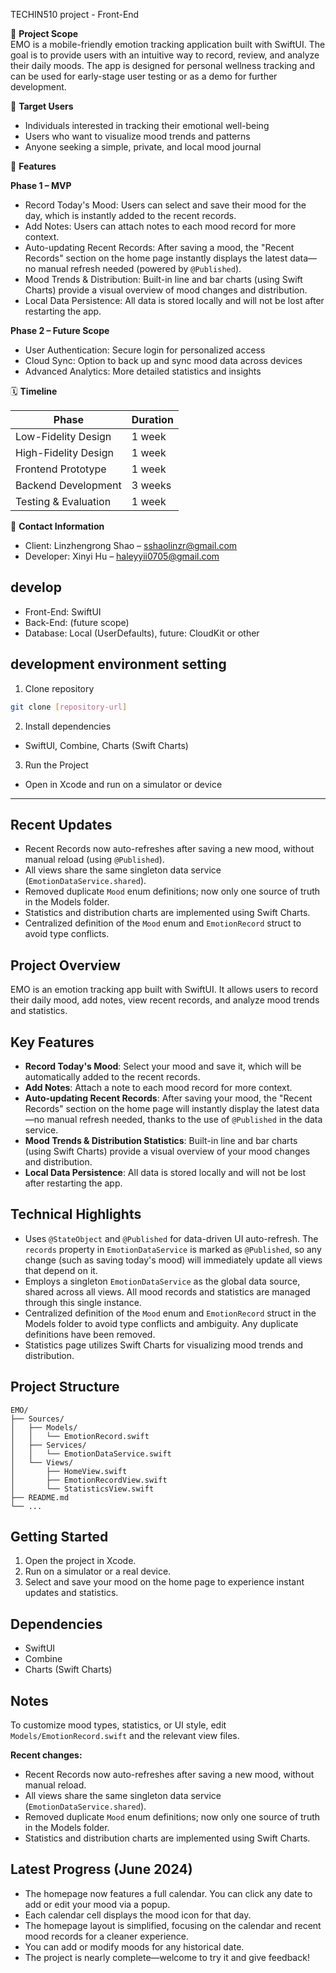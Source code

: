 TECHIN510 project - Front-End

🧩 **Project Scope**  
EMO is a mobile-friendly emotion tracking application built with SwiftUI. The goal is to provide users with an intuitive way to record, review, and analyze their daily moods. The app is designed for personal wellness tracking and can be used for early-stage user testing or as a demo for further development.

🎯 **Target Users**  
- Individuals interested in tracking their emotional well-being
- Users who want to visualize mood trends and patterns
- Anyone seeking a simple, private, and local mood journal

🚀 **Features**

**Phase 1 – MVP**  
- Record Today's Mood: Users can select and save their mood for the day, which is instantly added to the recent records.
- Add Notes: Users can attach notes to each mood record for more context.
- Auto-updating Recent Records: After saving a mood, the "Recent Records" section on the home page instantly displays the latest data—no manual refresh needed (powered by `@Published`).
- Mood Trends & Distribution: Built-in line and bar charts (using Swift Charts) provide a visual overview of mood changes and distribution.
- Local Data Persistence: All data is stored locally and will not be lost after restarting the app.

**Phase 2 – Future Scope**  
- User Authentication: Secure login for personalized access
- Cloud Sync: Option to back up and sync mood data across devices
- Advanced Analytics: More detailed statistics and insights

🗓️ **Timeline**

| Phase                  | Duration |
|------------------------|----------|
| Low-Fidelity Design    | 1 week   |
| High-Fidelity Design   | 1 week   |
| Frontend Prototype     | 1 week   |
| Backend Development    | 3 weeks  |
| Testing & Evaluation   | 1 week   |

👥 **Contact Information**  
- Client: Linzhengrong Shao – sshaolinzr@gmail.com
- Developer: Xinyi Hu – haleyyii0705@gmail.com

## develop
- Front-End: SwiftUI
- Back-End: (future scope)
- Database: Local (UserDefaults), future: CloudKit or other

## development environment setting
1. Clone repository
```bash
git clone [repository-url]
```
2. Install dependencies
- SwiftUI, Combine, Charts (Swift Charts)

3. Run the Project
- Open in Xcode and run on a simulator or device

---

## Recent Updates
- Recent Records now auto-refreshes after saving a new mood, without manual reload (using `@Published`).
- All views share the same singleton data service (`EmotionDataService.shared`).
- Removed duplicate `Mood` enum definitions; now only one source of truth in the Models folder.
- Statistics and distribution charts are implemented using Swift Charts.
- Centralized definition of the `Mood` enum and `EmotionRecord` struct to avoid type conflicts.

## Project Overview
EMO is an emotion tracking app built with SwiftUI. It allows users to record their daily mood, add notes, view recent records, and analyze mood trends and statistics.

## Key Features
- **Record Today's Mood**: Select your mood and save it, which will be automatically added to the recent records.
- **Add Notes**: Attach a note to each mood record for more context.
- **Auto-updating Recent Records**: After saving your mood, the "Recent Records" section on the home page will instantly display the latest data—no manual refresh needed, thanks to the use of `@Published` in the data service.
- **Mood Trends & Distribution Statistics**: Built-in line and bar charts (using Swift Charts) provide a visual overview of your mood changes and distribution.
- **Local Data Persistence**: All data is stored locally and will not be lost after restarting the app.

## Technical Highlights
- Uses `@StateObject` and `@Published` for data-driven UI auto-refresh. The `records` property in `EmotionDataService` is marked as `@Published`, so any change (such as saving today's mood) will immediately update all views that depend on it.
- Employs a singleton `EmotionDataService` as the global data source, shared across all views. All mood records and statistics are managed through this single instance.
- Centralized definition of the `Mood` enum and `EmotionRecord` struct in the Models folder to avoid type conflicts and ambiguity. Any duplicate definitions have been removed.
- Statistics page utilizes Swift Charts for visualizing mood trends and distribution.

## Project Structure
```
EMO/
├── Sources/
│   ├── Models/
│   │   └── EmotionRecord.swift
│   ├── Services/
│   │   └── EmotionDataService.swift
│   └── Views/
│       ├── HomeView.swift
│       ├── EmotionRecordView.swift
│       └── StatisticsView.swift
├── README.md
└── ...
```

## Getting Started
1. Open the project in Xcode.
2. Run on a simulator or a real device.
3. Select and save your mood on the home page to experience instant updates and statistics.

## Dependencies
- SwiftUI
- Combine
- Charts (Swift Charts)

## Notes
To customize mood types, statistics, or UI style, edit `Models/EmotionRecord.swift` and the relevant view files.

**Recent changes:**
- Recent Records now auto-refreshes after saving a new mood, without manual reload.
- All views share the same singleton data service (`EmotionDataService.shared`).
- Removed duplicate `Mood` enum definitions; now only one source of truth in the Models folder.
- Statistics and distribution charts are implemented using Swift Charts.

## Latest Progress (June 2024)
- The homepage now features a full calendar. You can click any date to add or edit your mood via a popup.
- Each calendar cell displays the mood icon for that day.
- The homepage layout is simplified, focusing on the calendar and recent mood records for a cleaner experience.
- You can add or modify moods for any historical date.
- The project is nearly complete—welcome to try it and give feedback!



